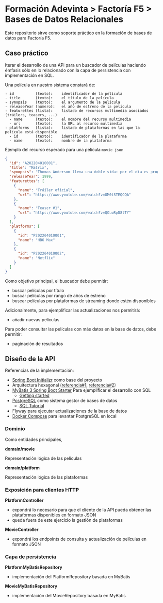 # Formación Adevinta > Factoría F5 > Bases de Datos Relacionales

Este repositorio sirve como soporte práctico en la formación de bases de datos para Factoría F5.

## Caso práctico

Iterar el desarrollo de una API para un buscador de películas haciendo émfasis sólo en lo relacionado con la capa de persistencia con implementación en SQL.

Una película en nuestro sistema constará de:

```
- id          (texto):    identificador de la película
- title       (texto):    el título de la película
- synopsis    (texto):    el argumento de la película
- releaseYear (número):   el año de estreno de la película
- featurettes (lista):    listado de recursos multimedia asociados (tráilers, teasers, ...)
  - name      (texto):    el nombre del recurso multimedia
  - url       (texto):    la URL al recurso multimedia
- platforms   (lista):    listado de plataformas en las que la película está disponible
  - id        (texto):    identificador de la plataforma
  - name      (texto):    nombre de la plataforma
```

Ejemplo del recurso esperado para una película
`movie json`

```json
{
  "id": "A202204010001",
  "title": "Matrix",
  "synopsis": "Thomas Anderson lleva una doble vida: por el día es programador en una importante empresa de software, y por la noche un hacker informático llamado Neo. Su vida no volverá a ser igual cuando unos misteriosos personajes le inviten a descubrir la respuesta a la pregunta que no le deja dormir: ¿qué es Matrix?",
  "releaseYear": 1999,
  "featurettes": [
    {
      "name": "Tráiler oficial",
      "url": "https://www.youtube.com/watch?v=OM0tSTEQCQA"
    },
    {
      "name": "Teaser #1",
      "url": "https://www.youtube.com/watch?v=QOLwRpD8tTY"
    }
  ],
  "platforms": [
    {
      "id": "P202204010001",
      "name": "HBO Max"
    },
    {
      "id": "P202204010002",
      "name": "Netflix"
    }
  ]
}
```

Como objetivo principal, el buscador debe permitir:

- buscar películas por título
- buscar películas por rango de años de estreno
- buscar películas por plataformas de streaming donde estén disponibles

Adicionalmente, para ejemplificar las actualizaciones nos permitirá:

- añadir nuevas películas

Para poder consultar las películas con más datos en la base de datos, debe permitir:

- paginación de resultados

## Diseño de la API

Referencias de la implementación:

- [Spring Boot Initializr](https://start.spring.io/#!type=gradle-project&language=java&platformVersion=2.6.6&packaging=jar&jvmVersion=11&groupId=com.adevinta.factoriaf5.databases&artifactId=formacion&name=formacion&description=Demo%20project&packageName=com.adevinta.factoriaf5.databases&dependencies=mybatis,flyway,web,postgresql) como base del proyecto
- Arquitectura hexagonal ([referencia#1](https://netflixtechblog.com/ready-for-changes-with-hexagonal-architecture-b315ec967749), [referencia#2](https://reflectoring.io/spring-hexagonal/))
- [MyBatis 3 Spring Boot Starter](https://github.com/mybatis/spring-boot-starter) Para ejemplificar el desarrollo con SQL
  - [Getting started](https://mybatis.org/mybatis-3/getting-started.html)
- [PostgreSQL](https://www.postgresql.org/docs/14/sql.html) como sistema gestor de bases de datos
  - [SQL Tutorial](https://www.sqltutorial.org/)
- [Flyway](https://flywaydb.org/documentation/getstarted/how) para ejecutar actualizaciones de la base de datos
- [Docker Compose](https://hub.docker.com/_/postgres) para levantar PostgreSQL en local

### Dominio

Como entidades principales,

**domain/movie** 

Representación lógica de las películas

**domain/platform** 

Representación lógica de las plataformas

### Exposición para clientes HTTP

**PlatformController** 

- expondrá lo necesario para que el cliente de la API pueda obtener las plataformas disponibles en formato JSON
- queda fuera de este ejercicio la gestión de plataformas

**MovieController**

- expondrá los endpoints de consulta y actualización de películas en formato JSON

### Capa de persistencia

**PlatformMyBatisRepository**

- implementación del PlatformRepository basada en MyBatis

**MovieMyBatisRepository**

- implementación del MovieRepository basada en MyBatis



